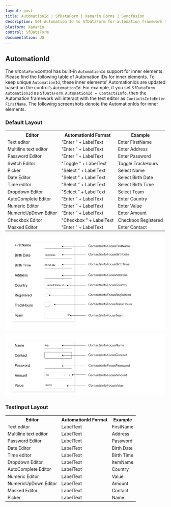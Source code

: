 ```yaml
---
layout: post
title: AutomationId | SfDataForm | Xamarin.Forms | Syncfusion
description: Set Automation Id to SfDataForm for automation framework to find and interact with control inner elements.
platform: Xamarin
control: SfDataForm
documentation: UG
---
```


## AutomationId

The `SfDataForm`control has built-in `AutomationId` support for inner elements. Please find the following table of Automation IDs for inner elements. To keep unique `AutomationId`, these inner elements’ AutomationIds are updated based on the control’s `AutomationId`.  For example, if you set `SfDataForm` `AutomationId` as `SfDataForm.AutomationId = ContactsInfo`, then the Automation framework will interact with the text editor as `ContactsInfoEnter  FirstName`. The following screenshots denote the AutomationIds for inner elements.

### Default Layout

<table>
<tr>
<th align="center" >Editor</th>
<th align="center" >AutomationId Format</th>
<th align="center" >Example</th>
</tr>

<tr>
<td>Text editor</td>
<td>“Enter ” + LabelText</td>
<td>Enter FirstName</td>
</tr>

<tr>
<td>Multiline text editor</td>
<td>“Enter ” + LabelText</td>
<td>Enter Address</td>
</tr>

<tr>
<td>Password Editor</td>
<td>“Enter ” + LabelText</td>
<td>Enter Password</td>
</tr>

<tr>
<td>Switch Editor</td>
<td>"Toggle ” + LabelText</td>
<td>Toggle TrackHours</td>
</tr>

<tr>
<td>Picker</td>
<td>"Select ” + LabelText</td>
<td>Select Name</td>
</tr>

<tr>
<td>Date Editor</td>
<td>"Select ” + LabelText</td>
<td>Select Birth Date</td>
</tr>

<tr>
<td>Time editor</td>
<td>"Select ” + LabelText</td>
<td>Select Birth Time</td>
</tr>

<tr>
<td>Dropdown Editor</td>
<td>"Select ” + LabelText</td>
<td>Select  Team</td>
</tr>

<tr>
<td>AutoComplete Editor</td>
<td>“Enter ” + LabelText</td>
<td>Enter Country</td>
</tr>

<tr>
<td>Numeric Editor</td>
<td>“Enter ” + LabelText</td>
<td>Enter Value</td>
</tr>

<tr>
<td>NumericUpDown Editor</td>
<td>“Enter ” + LabelText</td>
<td>Enter Amount</td>
</tr>

<tr>
<td>Checkbox Editor</td>
<td>"Checkbox ” + LabelText</td>
<td>Checkbox Registered</td>
</tr>

<tr>
<td>Masked Editor</td>
<td>“Enter ” + LabelText</td>
<td>Enter Contact</td>
</tr>

</table>

![AutomationId support in Xamarin.Forms DataForm](SfDataForm_images/xamarin-forms-dataform-automationid.png)

![AutomationId support in Xamarin.Forms DataForm](SfDataForm_images/xamarin-forms-dataform-automation-id.png)

### TextInput Layout

<table>
<tr>
<th align="center" >Editor</th>
<th align="center" >AutomationId Format</th>
<th align="center" >Example</th>
</tr>

<tr>
<td>Text editor</td>
<td>LabelText</td>
<td>FirstName</td>
</tr>

<tr>
<td>Multiline text editor</td>
<td>LabelText</td>
<td>Address</td>
</tr>

<tr>
<td>Password Editor</td>
<td>LabelText</td>
<td>Password</td>
</tr>

<tr>
<td>Date Editor</td>
<td>LabelText</td>
<td>Birth Date</td>
</tr>

<tr>
<td>Time editor</td>
<td>LabelText</td>
<td>Birth Time</td>
</tr>

<tr>
<td>Dropdown Editor</td>
<td>LabelText</td>
<td>ItemName</td>
</tr>

<tr>
<td>AutoComplete Editor</td>
<td>LabelText</td>
<td>Country</td>
</tr>

<tr>
<td>Numeric Editor</td>
<td>LabelText</td>
<td>Value</td>
</tr>

<tr>
<td>NumericUpDown Editor</td>
<td>LabelText</td>
<td>Amount</td>
</tr>

<tr>
<td>Masked Editor</td>
<td>LabelText</td>
<td>Contact</td>
</tr>

<tr>
<td>Picker</td>
<td>LabelText</td>
<td>Name</td>
</tr>

</table>